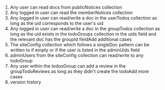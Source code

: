 1. Any user can read docs from publicNotices collection
2. Any logged in user can read the memberNotices collection
3. Any logged in user can read/write a doc in the userTodos collection as long as the uid corresponds to the user's uid
4. Any logged in user can read/write a doc in the groupTodos collection as long as the uid exists in the todoGroups collection in the uids field and the relevant doc has the groupId fieldAdd additional cases
5. The siteConfig collection which follows a singleDoc pattern can be written to if empty or if the user is listed in the adminUids field
6. adminUsers from the siteConfig collection can read/write to any todoGroup
7. Any user within the todosGroup can add a review in the groupTodoReviews as long as they didn't create the todoAdd more cases
8. version history
